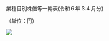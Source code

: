 業種目別株価等一覧表(令和６年 $3.4$ 月分)

（単位：円）

![](https://www.nta.go.jp/tmp/bc220386-5299-4bbf-b7fb-e91161238df6/images/1e37683e203d7bd2629db623e6e080301a18de78de8f292c9dce75ce6cd33d43.jpg)